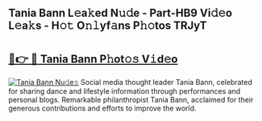 ## Tania Bann L𝚎a𝚔ed N𝚞𝚍e - Part-HB9 Vi𝚍𝚎o L𝚎a𝚔s - H𝚘𝚝 O𝚗𝚕yf𝚊ns P𝚑𝚘tos TRJyT

# <h2><a href="http://kf5bmc8.oniu.top/?m=Tania+Bann">🔗👉 🔴 Tania Bann P𝚑ot𝚘𝚜 V𝚒d𝚎o</a></h2>

[![Tania Bann Nu𝚍e𝚜](https://i.imgur.com/0qMVB7G.gif)](http://kf5bmc8.oniu.top/?m=Tania+Bann)
Social media thought leader Tania Bann, celebrated for sharing dance and lifestyle information through performances and personal blogs. Remarkable philanthropist Tania Bann, acclaimed for their generous contributions and efforts to improve the world.  
